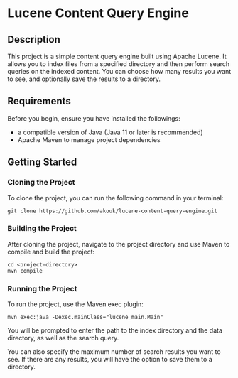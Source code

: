 # Lucene Content Query Engine
## Description

This project is a simple content query engine built using Apache Lucene. It allows you to index files from a specified directory and then perform search queries on the indexed content. You can choose how many results you want to see, and optionally save the results to a directory.
## Requirements

Before you begin, ensure you have installed the followings:

- a compatible version of Java (Java 11 or later is recommended)
- Apache Maven to manage project dependencies

## Getting Started
### Cloning the Project

To clone the project, you can run the following command in your terminal:
```
git clone https://github.com/akouk/lucene-content-query-engine.git
```
### Building the Project

After cloning the project, navigate to the project directory and use Maven to compile and build the project:
```
cd <project-directory>
mvn compile
```

### Running the Project

To run the project, use the Maven exec plugin:
```
mvn exec:java -Dexec.mainClass="lucene_main.Main"
```

You will be prompted to enter the path to the index directory and the data directory, as well as the search query.

You can also specify the maximum number of search results you want to see. If there are any results, you will have the option to save them to a directory.
